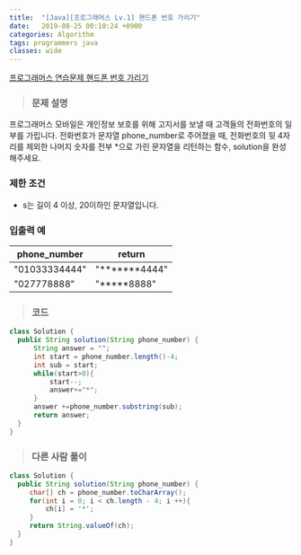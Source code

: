 ```yaml
---
title:  "[Java][프로그래머스 Lv.1] 핸드폰 번호 가리기"
date:   2019-08-25 00:10:24 +0900
categories: Algorithm
tags: programmers java
classes: wide
---  
```


[프로그래머스 연습문제 핸드폰 번호 가리기](https://programmers.co.kr/learn/courses/30/lessons/12948)   

> ### 문제 설명  

프로그래머스 모바일은 개인정보 보호를 위해 고지서를 보낼 때 고객들의 전화번호의 일부를 가립니다.
전화번호가 문자열 phone_number로 주어졌을 때, 전화번호의 뒷 4자리를 제외한 나머지 숫자를 전부 *으로 가린 문자열을 리턴하는 함수, solution을 완성해주세요.

### 제한 조건  

- s는 길이 4 이상, 20이하인 문자열입니다.

### 입출력 예

| phone_number  	| return        	|
|---------------	|---------------	|
| "01033334444" 	| "*******4444" 	|
| "027778888"   	| "*****8888"   	|

>### 코드

```java
class Solution {
  public String solution(String phone_number) {
      String answer = "";
      int start = phone_number.length()-4;
      int sub = start;
      while(start>0){
          start--;
          answer+="*";
      }
      answer +=phone_number.substring(sub);
      return answer;
  }
}
```

>### 다른 사람 풀이  

```java
class Solution {
  public String solution(String phone_number) {
     char[] ch = phone_number.toCharArray();
     for(int i = 0; i < ch.length - 4; i ++){
         ch[i] = '*';
     }
     return String.valueOf(ch);
  }
}
```
